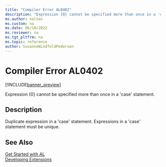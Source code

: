 ```yaml
---
title: "Compiler Error AL0402"
description: "Expression {0} cannot be specified more than once in a 'case' statement."
ms.author: solsen
ms.custom: na
ms.date: 06/10/2022
ms.reviewer: na
ms.tgt_pltfrm: na
ms.topic: reference
author: SusanneWindfeldPedersen
---
```

[//]: # (START>DO_NOT_EDIT)
[//]: # (IMPORTANT:Do not edit any of the content between here and the END>DO_NOT_EDIT.)
[//]: # (Any modifications should be made in the .xml files in the ModernDev repo.)
# Compiler Error AL0402

[!INCLUDE[banner_preview](../includes/banner_preview.md)]

Expression {0} cannot be specified more than once in a 'case' statement.

## Description
Duplicate expression in a 'case' statement. Expressions in a 'case' statement must be unique.  

[//]: # (IMPORTANT: END>DO_NOT_EDIT)
## See Also  
[Get Started with AL](../devenv-get-started.md)  
[Developing Extensions](../devenv-dev-overview.md)  